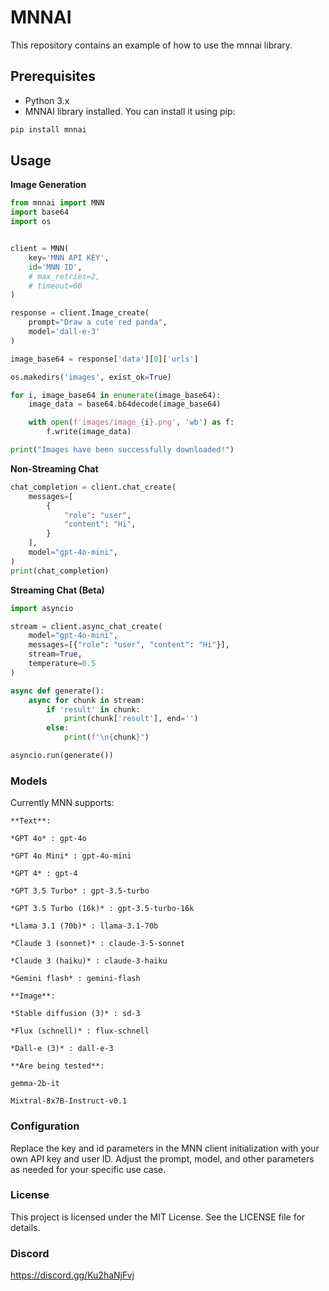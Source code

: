 # MNNAI

This repository contains an example of how to use the mnnai library.

## Prerequisites

- Python 3.x
- MNNAI library installed. You can install it using pip:

```bash
pip install mnnai
```

## Usage

**Image Generation**

```python
from mnnai import MNN
import base64
import os


client = MNN(
    key='MNN API KEY',
    id='MNN ID',
    # max_retries=2, 
    # timeout=60
)

response = client.Image_create(
    prompt="Draw a cute red panda",
    model='dall-e-3'
)

image_base64 = response['data'][0]['urls']

os.makedirs('images', exist_ok=True)

for i, image_base64 in enumerate(image_base64):
    image_data = base64.b64decode(image_base64)

    with open(f'images/image_{i}.png', 'wb') as f:
        f.write(image_data)

print("Images have been successfully downloaded!")
```

**Non-Streaming Chat**

```python
chat_completion = client.chat_create(
    messages=[
        {
            "role": "user",
            "content": "Hi",
        }
    ],
    model="gpt-4o-mini",
)
print(chat_completion)
```

**Streaming Chat (Beta)**

```python
import asyncio

stream = client.async_chat_create(
    model="gpt-4o-mini",
    messages=[{"role": "user", "content": "Hi"}],
    stream=True,
    temperature=0.5
)

async def generate():
    async for chunk in stream:
        if 'result' in chunk:
            print(chunk['result'], end='')
        else:
            print(f"\n{chunk}")

asyncio.run(generate())
```


### Models

Currently MNN supports:

```1c
**Text**:

*GPT 4o* : gpt-4o

*GPT 4o Mini* : gpt-4o-mini

*GPT 4* : gpt-4

*GPT 3.5 Turbo* : gpt-3.5-turbo

*GPT 3.5 Turbo (16k)* : gpt-3.5-turbo-16k

*Llama 3.1 (70b)* : llama-3.1-70b

*Claude 3 (sonnet)* : claude-3-5-sonnet

*Claude 3 (haiku)* : claude-3-haiku

*Gemini flash* : gemini-flash

**Image**:

*Stable diffusion (3)* : sd-3

*Flux (schnell)* : flux-schnell

*Dall-e (3)* : dall-e-3

**Are being tested**:

gemma-2b-it

Mixtral-8x7B-Instruct-v0.1
```



### Configuration
Replace the key and id parameters in the MNN client initialization with your own API key and user ID.
Adjust the prompt, model, and other parameters as needed for your specific use case.

### License
This project is licensed under the MIT License. See the LICENSE file for details.

### Discord 
https://discord.gg/Ku2haNjFvj